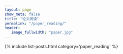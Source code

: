 ```yaml
---
layout: page
show_meta: false
title: "论文阅读"
permalink: "/paper_reading/"
header:
   image_fullwidth: "paper.jpg"
---
```

{% include list-posts.html category='paper_reading' %}